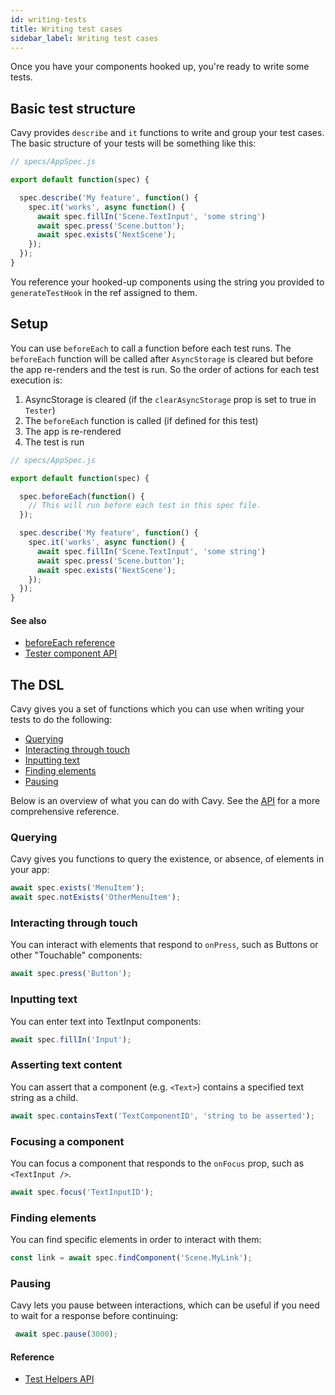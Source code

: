 ```yaml
---
id: writing-tests
title: Writing test cases
sidebar_label: Writing test cases
---
```


Once you have your components hooked up, you're ready to write some tests.

## Basic test structure

Cavy provides `describe` and `it` functions to write  and group your test
cases. The basic structure of your tests will be something like this:

```js
// specs/AppSpec.js

export default function(spec) {

  spec.describe('My feature', function() {
    spec.it('works', async function() {
      await spec.fillIn('Scene.TextInput', 'some string')
      await spec.press('Scene.button');
      await spec.exists('NextScene');
    });
  });
}
```

You reference your hooked-up components using the string you provided to
`generateTestHook` in the ref assigned to them.

## Setup

You can use `beforeEach` to call a function before each test runs. The
`beforeEach` function will be called after `AsyncStorage` is cleared but before
the app re-renders and the test is run. So the order of actions for each test
execution is:

1. AsyncStorage is cleared (if the `clearAsyncStorage` prop is set to true in
   `Tester`)
2. The `beforeEach` function is called (if defined for this test)
3. The app is re-rendered
4. The test is run

```js
// specs/AppSpec.js

export default function(spec) {

  spec.beforeEach(function() {
    // This will run before each test in this spec file.
  });

  spec.describe('My feature', function() {
    spec.it('works', async function() {
      await spec.fillIn('Scene.TextInput', 'some string')
      await spec.press('Scene.button');
      await spec.exists('NextScene');
    });
  });
}
```

#### See also

* [beforeEach reference](../api/test-helpers#beforeeachfunction)
* [Tester component API](../api/tester)

## The DSL

Cavy gives you a set of functions which you can use when writing your tests
to do the following:

* [Querying](#querying)
* [Interacting through touch](#interacting-through-touch)
* [Inputting text](#inputting-text)
* [Finding elements](#finding-elements)
* [Pausing](#pausing)

Below is an overview of what you can do with Cavy. See the [API](../api/test-helpers)
for a more comprehensive reference.


### Querying

Cavy gives you functions to query the existence, or absence, of elements in your app:

```js
await spec.exists('MenuItem');
await spec.notExists('OtherMenuItem');
```

### Interacting through touch

You can interact with elements that respond to `onPress`, such as Buttons or other
"Touchable" components:

```js
await spec.press('Button');
```

### Inputting text

You can enter text into TextInput components:

```js
await spec.fillIn('Input');
```

### Asserting text content

You can assert that a component (e.g. `<Text>`) contains a specified text string as a child.

```js
await spec.containsText('TextComponentID', 'string to be asserted');
```

### Focusing a component

You can focus a component that responds to the `onFocus` prop, such as `<TextInput />`.

```js
await spec.focus('TextInputID');
```

### Finding elements

You can find specific elements in order to interact with them:

```js
const link = await spec.findComponent('Scene.MyLink');
```


### Pausing

Cavy lets you pause between interactions, which can be useful if you need to wait
for a response before continuing:

```js
 await spec.pause(3000);
```

#### Reference

* [Test Helpers API](../api/test-helpers)
